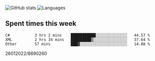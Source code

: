 ![GitHub stats](https://github-readme-stats.vercel.app/api?username=emipa606&theme=github_dark&show_icons=true) 
![Languages](https://github-readme-stats.vercel.app/api/top-langs/?username=emipa606&theme=github_dark&layout=compact)

## Spent times this week
<!--START_SECTION:waka-->

```text
C#           3 hrs 2 mins    ███████████░░░░░░░░░░░░░░   44.57 %
XML          2 hrs 34 mins   █████████▒░░░░░░░░░░░░░░░   37.64 %
Other        57 mins         ███▓░░░░░░░░░░░░░░░░░░░░░   14.08 %
```

<!--END_SECTION:waka-->


26012022/8690260
